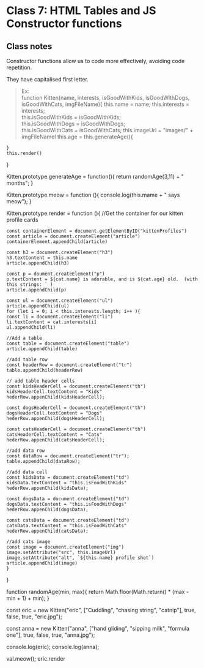 # Class 7: HTML Tables and JS Constructor functions

## Class notes

Constructor functions allow us to code more effectively, avoiding code repetition.

They have capitalised first letter.

>Ex:  
function Kitten(name, interests, isGoodWithKids, isGoodWithDogs, isGoodWithCats, imgFileName){
    this.name = name;
    this.interests =  interests;  
    this.isGoodWithKids = isGoodWithKids;  
    this.isGoodWithDogs = isGoodWithDogs;  
    this.isGoodWithCats = isGoodWithCats; 
    this.imageUrl = "images/" + imgFileNamel
    this.age = this.generateAge(){
        
    }  
    this.render()
}

Kitten.prototype.generateAge = function(){
    return randomAge(3,11) + " months";
}

Kitten.prototype.meow = function (){
    console.log(this.mame + " says meow");
}

Kitten.prototype.render = function (){
    //Get the container for our kitten profile cards
    
    const containerElement = document.getElementByID("kittenProfiles")
    const article = document.createElement("article")
    containerElement.appendChild(article)

    const h3 = document.createElement("h3")
    h3.textContent = this.name
    article.appendChild(h3)

    const p = doument.createElement("p")
    p.textContent = ${cat.name} is adorable, and is ${cat.age} old.  (with this strings: ` )
    article.appendChild(p)

    const ul = document.createElement("ul")  
    article.appendChild(ul)
    for (let i = 0; i < this.interests.length; i++ ){  
    const li = document.createElement("li")
    li.textContent = cat.interests[i]
    ul.appendChild(li)

    //Add a table
    const table = document.createElement("table")
    article.appendChild(table)

    //add table row
    const headerRow = document.createElement("tr")
    table.appendChild(headerRow)

    // add table header cells
    const kidsHeaderCell = document.createElement("th")
    kidsHeaderCell.textContent = "Kids"
    hederRow.appenChild(kidsHeaderCell);

    const dogsHeaderCell = document.createElement("th")
    dogsHeaderCell.textContent = "Dogs"
    hederRow.appenChild(dogsHeaderCell);

    const catsHeaderCell = document.createElement("th")
    catsHeaderCell.textContent = "Cats"
    hederRow.appenChild(catsHeaderCell);

    //add data row 
    const dataRow = document.createElement("tr");
    table.appendChild(dataRow);

    //add data cell
    const kidsData = document.createElement("td")
    kidsData.textContent = "this.isFoodWithKids"
    hederRow.appenChild(kidsData);

    const dogsData = document.createElement("td")
    dogsData.textContent = "this.isFoodWithDogs"
    hederRow.appenChild(dogsData);

    const catsData = document.createElement("td")
    catsData.textContent = "this.isFoodWithCats"
    hederRow.appenChild(catsData);

    //add cats image
    const image = document.createElement("img")
    image.setAttribute("src", this.imageUrl)
    image.setAttribute("alt", `${this.name} profile shot`)
    article.appendChild(image)
    }

}

function randomAge(min, max){
    return Math.floor(Math.return() * (max - min + 1) + min);
}

const eric = new Kitten("eric", ["Cuddling", "chasing string", "catnip"], true, false, true, "eric.jpg");

const anna = new Kitten("anna", ["hand gliding", "sipping milk", "formula one"], true, false, true, "anna.jpg");

console.log(eric);
console.log(anna);

val.meow();
eric.render